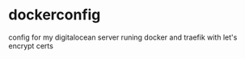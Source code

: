 # dockerconfig
config for my digitalocean server runing docker and traefik with let's encrypt certs

